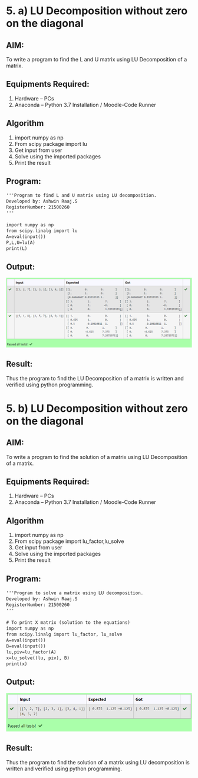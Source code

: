 # 5. a) LU Decomposition without zero on the diagonal

## AIM:
To write a program to find the L and U matrix using LU Decomposition of a matrix.

## Equipments Required:
1. Hardware – PCs
2. Anaconda – Python 3.7 Installation / Moodle-Code Runner

## Algorithm
1. import numpy as np
2. From scipy package import lu
3. Get input from user
4. Solve using the imported packages
5. Print the result


## Program:
```
'''Program to find L and U matrix using LU decomposition.
Developed by: Ashwin Raaj.S
RegisterNumber: 21500260
'''

import numpy as np
from scipy.linalg import lu
A=eval(input())
P,L,U=lu(A)
print(L)

```

## Output:
![lu decomposition](ssss.png)

## Result:
Thus the program to find the LU Decomposition of a matrix is written and verified using python programming.


# 5. b) LU Decomposition without zero on the diagonal

## AIM:
To write a program to find the solution of a matrix using LU Decomposition of a matrix.

## Equipments Required:
1. Hardware – PCs
2. Anaconda – Python 3.7 Installation / Moodle-Code Runner

## Algorithm
1. import numpy as np
2. From scipy package import lu_factor,lu_solve
3. Get input from user
4. Solve using the imported packages
5. Print the result


## Program:
```
'''Program to solve a matrix using LU decomposition.
Developed by: Ashwin Raaj.S
RegisterNumber: 21500260
'''

# To print X matrix (solution to the equations)
import numpy as np
from scipy.linalg import lu_factor, lu_solve
A=eval(input())
B=eval(input())
lu,piv=lu_factor(A)
x=lu_solve((lu, piv), B)
print(x)

```

## Output:
![lu decomposition](ssss1.png)

## Result:
Thus the program to find the solution of a matrix using LU decomposition is written and verified using python programming.
